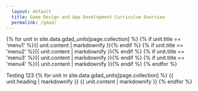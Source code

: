 ```yaml
---
  layout: default
  title: Game Design and App Development Curriculum Overview
  permalink: /gdad/
---
```

{% for unit in site.data.gdad_units[page.collection] %}
  {% if unit.title == 'menu1' %}{{ unit.content | markdownify }}{% endif %}
  {% if unit.title == 'menu2' %}{{ unit.content | markdownify }}{% endif %}
  {% if unit.title == 'menu3' %}{{ unit.content | markdownify }}{% endif %}
  {% if unit.title == 'menu4' %}{{ unit.content | markdownify }}{% endif %}
{% endfor %}


Testing 123
{% for unit in site.data.gdad_units[page.collection] %}
  {{ unit.heading | markdownify }}
  {{ unit.content | markdownify }}
{% endfor %}
